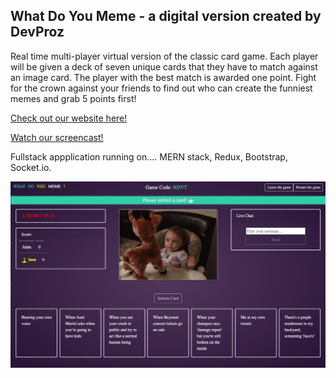 ## What Do You Meme - a digital version created by DevProz

Real time multi-player virtual version of the classic card game. Each player will be given a deck of seven unique cards that they have to match against an image card. The player with the best match is awarded one point. Fight for the crown against your friends to find out who can create the funniest memes and grab 5 points first!

[Check out our website here!](https://devproz.herokuapp.com/)

[Watch our screencast!](https://www.youtube.com/watch?v=Xfd3xXaCGpM&list=PLx0iOsdUOUmkqg_8ixMky0s59-C2RJnDB&index=4&t=21s)

Fullstack appplication running on....
MERN stack, Redux, Bootstrap, Socket.io.

![Game](public/game.png) 

